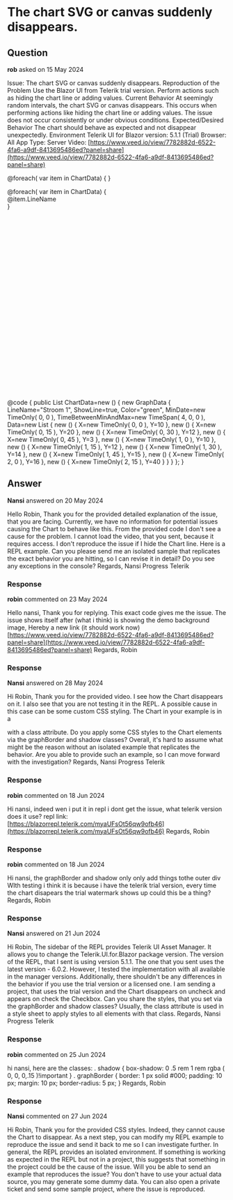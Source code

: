 # The chart SVG or canvas suddenly disappears.

## Question

**rob** asked on 15 May 2024

Issue: The chart SVG or canvas suddenly disappears. Reproduction of the Problem Use the Blazor UI from Telerik trial version. Perform actions such as hiding the chart line or adding values. Current Behavior At seemingly random intervals, the chart SVG or canvas disappears. This occurs when performing actions like hiding the chart line or adding values. The issue does not occur consistently or under obvious conditions. Expected/Desired Behavior The chart should behave as expected and not disappear unexpectedly. Environment Telerik UI for Blazor version: 5.1.1 (Trial) Browser: All App Type: Server Video: [https://www.veed.io/view/7782882d-6522-4fa6-a9df-8413695486ed?panel=share](https://www.veed.io/view/7782882d-6522-4fa6-a9df-8413695486ed?panel=share) <div style="width: 1100px; height: 500px;" class="graphBorder shadow">
<TelerikChart Height="95%" Transitions="false">
<ChartSeriesItems>
@foreach( var item in ChartData)
{
<ChartSeries
Visible="@item.ShowLine" Style="ChartSeriesStyle.Smooth" Type="ChartSeriesType.ScatterLine" Name="@item.LineName" Data="@item.Data" Color="@item.Color" XField="@nameof(Data.X)" YField="@nameof(Data.Y)">
<ChartSeriesMarkers Size="0" />
<ChartSeriesTooltip Visible="true" />
</ChartSeries>
}
</ChartSeriesItems>

<ChartTitle Text="TestChart"></ChartTitle>

<ChartXAxes>
<ChartXAxis Type="date" BaseUnit="minutes" MajorUnit="30" Min="@(new TimeOnly(0,0,0))" Max="@(new TimeOnly(3,0,0))">
<ChartXAxisTitle Text="TestChart"></ChartXAxisTitle>
<ChartXAxisLabels Format="{0:HH:mm}"></ChartXAxisLabels>
</ChartXAxis>
</ChartXAxes>

<ChartYAxes>
<ChartYAxis Max="@(100 + 5)" Min="0" MajorUnit="10">
<ChartYAxisLabels/>
<ChartYAxisTitle Text="TestChart"></ChartYAxisTitle>
</ChartYAxis>
</ChartYAxes>

<ChartLegend Visible="false" />

</TelerikChart>
<div class="Legend d-flex justify-content-sm-around flex-row">
@foreach( var item in ChartData)
{
<div>
<TelerikCheckBox Id="myCheckBox" @bind-Value="@item.ShowLine" />
<label for="myCheckBox">@item.LineName</label>
</div>
}
</div>
</div>

@code { public List<GraphData> ChartData=new ()
{ new GraphData
{
LineName="Stroom 1",
ShowLine=true,
Color="green",
MinDate=new TimeOnly( 0, 0 ),
TimeBetweenMinAndMax=new TimeSpan( 4, 0, 0 ),
Data=new List<Data>
{ new () { X=new TimeOnly( 0, 0 ), Y=10 }, new () { X=new TimeOnly( 0, 15 ), Y=20 }, new () { X=new TimeOnly( 0, 30 ), Y=12 }, new () { X=new TimeOnly( 0, 45 ), Y=3 }, new () { X=new TimeOnly( 1, 0 ), Y=10 }, new () { X=new TimeOnly( 1, 15 ), Y=12 }, new () { X=new TimeOnly( 1, 30 ), Y=14 }, new () { X=new TimeOnly( 1, 45 ), Y=15 }, new () { X=new TimeOnly( 2, 0 ), Y=16 }, new () { X=new TimeOnly( 2, 15 ), Y=40 }
}
}
};
}

## Answer

**Nansi** answered on 20 May 2024

Hello Robin, Thank you for the provided detailed explanation of the issue, that you are facing. Currently, we have no information for potential issues causing the Chart to behave like this. From the provided code I don't see a cause for the problem. I cannot load the video, that you sent, because it requires access. I don't reproduce the issue if I hide the Chart line. Here is a REPL example. Can you please send me an isolated sample that replicates the exact behavior you are hitting, so I can revise it in detail? Do you see any exceptions in the console? Regards, Nansi Progress Telerik

### Response

**robin** commented on 23 May 2024

Hello nansi, Thank you for replying. This exact code gives me the issue. The issue shows itself after (what i think) is showing the demo background image, Hereby a new link (it should work now) [https://www.veed.io/view/7782882d-6522-4fa6-a9df-8413695486ed?panel=share](https://www.veed.io/view/7782882d-6522-4fa6-a9df-8413695486ed?panel=share) Regards, Robin

### Response

**Nansi** answered on 28 May 2024

Hi Robin, Thank you for the provided video. I see how the Chart disappears on it. I also see that you are not testing it in the REPL. A possible cause in this case can be some custom CSS styling. The Chart in your example is in a <div> with a class attribute. Do you apply some CSS styles to the Chart elements via the graphBorder and shadow classes? Overall, it's hard to assume what might be the reason without an isolated example that replicates the behavior. Are you able to provide such an example, so I can move forward with the investigation? Regards, Nansi Progress Telerik

### Response

**robin** commented on 18 Jun 2024

Hi nansi, indeed wen i put it in repl i dont get the issue, what telerik version does it use? repl link: [https://blazorrepl.telerik.com/myaUFsOt56qw9ofb46](https://blazorrepl.telerik.com/myaUFsOt56qw9ofb46) Regards, Robin

### Response

**robin** commented on 18 Jun 2024

Hi nansi, the graphBorder and shadow only only add things tothe outer div WIth testing i think it is because i have the telerik trial version, every time the chart disapears the trial watermark shows up could this be a thing? Regards, Robin

### Response

**Nansi** answered on 21 Jun 2024

Hi Robin, The sidebar of the REPL provides Telerik UI Asset Manager. It allows you to change the Telerik.UI.for.Blazor package version. The version of the REPL, that I sent is using version 5.1.1. The one that you sent uses the latest version - 6.0.2. However, I tested the implementation with all available in the manager versions. Additionally, there shouldn't be any differences in the behavior if you use the trial version or a licensed one. I am sending a project, that uses the trial version and the Chart disappears on uncheck and appears on check the Checkbox. Can you share the styles, that you set via the graphBorder and shadow classes? Usually, the class attribute is used in a style sheet to apply styles to all elements with that class. Regards, Nansi Progress Telerik

### Response

**robin** commented on 25 Jun 2024

hi nansi, here are the classes: . shadow { box-shadow: 0 .5 rem 1 rem rgba ( 0, 0, 0,.15 )!important } . graphBorder { border: 1 px solid #000; padding: 10 px; margin: 10 px; border-radius: 5 px; } Regards, Robin

### Response

**Nansi** commented on 27 Jun 2024

Hi Robin, Thank you for the provided CSS styles. Indeed, they cannot cause the Chart to disappear. As a next step, you can modify my REPL example to reproduce the issue and send it back to me so I can investigate further. In general, the REPL provides an isolated environment. If something is working as expected in the REPL but not in a project, this suggests that something in the project could be the cause of the issue. Will you be able to send an example that reproduces the issue? You don't have to use your actual data source, you may generate some dummy data. You can also open a private ticket and send some sample project, where the issue is reproduced.
